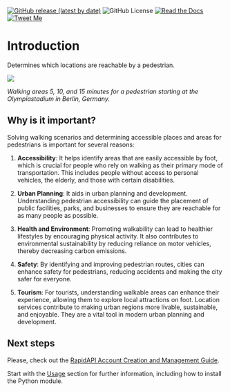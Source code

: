 [![GitHub release (latest by date)](https://img.shields.io/github/v/release/Geospatial-AI-DE/geopedestrian-py)](https://pypi.org/project/geopedestrian)
![GitHub License](https://img.shields.io/github/license/Geospatial-AI-DE/geopedestrian-py)
[![Read the Docs](https://img.shields.io/readthedocs/geopedestrian)](https://geopedestrian.readthedocs.io/en/latest)
[![Tweet Me](https://img.shields.io/twitter/url?style=social&url=https%3A%2F%2Fgithub.com%2FGeospatial-AI-DE%2Fgeopedestrian-py)](https://twitter.com/intent/tweet?text=Outstanding:&url=https%3A%2F%2Fgithub.com%2FGeospatial-AI-DE%2Fgeopedestrian-py)

# Introduction
Determines which locations are reachable by a pedestrian.

![](https://geospatial-ai.de/wp-content/uploads/2024/07/Walking-Areas-Berlin-Olympiastadium.png)

*Walking areas 5, 10, and 15 minutes for a pedestrian starting at the Olympiastadium in Berlin, Germany.*

## Why is it important?
Solving walking scenarios and determining accessible places and areas for pedestrians is important for several reasons:

1. **Accessibility**:
   It helps identify areas that are easily accessible by foot, which is crucial for people who rely on walking as their primary mode of transportation. This includes people without access to personal vehicles, the elderly, and those with certain disabilities.

2. **Urban Planning**:
   It aids in urban planning and development. Understanding pedestrian accessibility can guide the placement of public facilities, parks, and businesses to ensure they are reachable for as many people as possible.

3. **Health and Environment**:
   Promoting walkability can lead to healthier lifestyles by encouraging physical activity. It also contributes to environmental sustainability by reducing reliance on motor vehicles, thereby decreasing carbon emissions.

4. **Safety**:
   By identifying and improving pedestrian routes, cities can enhance safety for pedestrians, reducing accidents and making the city safer for everyone.

5. **Tourism**:
   For tourists, understanding walkable areas can enhance their experience, allowing them to explore local attractions on foot.
   Location services contribute to making urban regions more livable, sustainable, and enjoyable. They are a vital tool in modern urban planning and development.

## Next steps
Please, check out the [RapidAPI Account Creation and Management Guide](https://docs.rapidapi.com/docs/account-creation-and-settings).

Start with the [Usage](https://geopedestrian.readthedocs.io/en/latest/usage.html) section for further information, including
how to install the Python module.